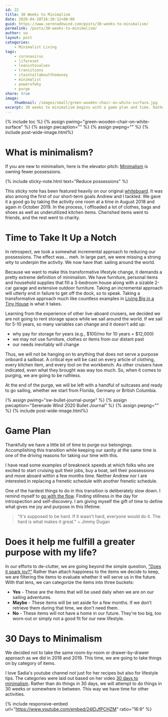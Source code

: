 ```yaml
---
id: 22
title: 30 Weeks to Minimalism
date: 2020-04-20T16:20:12+00:00
guid: https://www.serenadewind.com/posts/30-weeks-to-minimalism/
permalink: /posts/30-weeks-to-minimalism/
author: sw
layout: post
categories:
    - Minimalist Living
tags:
    - coronavirus
    - lifereset
    - leanintovalues
    - transitions
    - itaintallaboutthemoney
    - minimalist
    - powerofwhy
    - purge
share: true
image:
    thumbnail: /images/small/green-wooden-chair-on-white-surface.jpg 
excerpt: 30 weeks to minimalism begins with a game plan and time. Rather than replace a busy schedule with another busy schedule, give yourself time. Find stillness in the day for introspection and self-discovery. 
---
```

{% include toc %}
{% assign pwimg="green-wooden-chair-on-white-surface" %}
{% assign pwcaption="" %}
{% assign pwpng="" %}
{% include post-wide-image.html%}

# What is minimalism?

If you are new to minimalism, here is the elevator pitch: [Minimalism](https://www.becomingminimalist.com/what-is-minimalism/ "Becoming Minimalist") is owning fewer possessions.

{% include sticky-note.html text="Reduce possessions" %}

This sticky note has been featured heavily on our original [whiteboard](https://www.serenadewind.com/posts/time-to-go-to-the-whiteboard/ "Time to go to the whiteboard"). It was also among the first of our short-term goals Andrew and I tackled. We gave it a good go by taking the activity one room at a time in August 2018 and again in October 2019. In the process, I offloaded a lot of clothes, bags and shoes as well as underutilized kitchen items. Cherished items went to friends, and the rest went to charity.

# Time to Take It Up a Notch

In retrospect, we took a somewhat incremental approach to reducing our possessions. The effect was... meh. In large part, we were missing a strong _why_ to underpin the activity. We now have that: sailing around the world.

Because we want to make this transformative lifestyle change, it demands a pretty extreme definition of minimalism. We have furniture, personal items and household supplies that fill a 3-bedroom house along with a sizable 2-car garage and extensive outdoor furniture. Taking an incremental approach will utterly end in failure to get off the dock, so to speak. Taking a transformative approach much like countless examples in [Living Big in a Tiny House](https://www.youtube.com/channel/UCoNTMWgGuXtGPLv9UeJZwBw "Living Big in a Tiny House") is what it takes.

Learning from the experience of other live-aboard cruisers, we decided we are not going to rent storage space while we sail around the world. If we sail for 5-10 years, so many variables can change and it doesn't add up:

-   why pay for storage for years (e.g., $100/mo for 10 years = $12,000)
-   we may not use furniture, clothes or items from our distant past
-   our needs inevitably will change

Thus, we will not be hanging on to anything that does not serve a purpose onboard a sailboat. A critical eye will be cast on every article of clothing, every kitchen item, and every tool on the workbench. As other cruisers have indicated, even what they brought was way too much. So, when it comes to purging, we are going to be ruthless.

At the end of the purge, we will be left with a handful of suitcases and ready to go sailing, whether we start from Florida, Germany or British Columbia.

{% assign pwimg="sw-bullet-journal-purge" %}
{% assign pwcaption="Serenade Wind 2020 Bullet Journal" %}
{% assign pwpng="" %}
{% include post-wide-image.html%}


# Game Plan

Thankfully we have a little bit of time to purge our belongings. Accomplishing this transition while keeping our sanity at the same time is one of the driving reasons for taking our time with this.

I have read some examples of breakneck speeds at which folks who are excited to start cruising quit their jobs, buy a boat, sell their possessions and move aboard within a few months time. Neither Andrew nor I are interested in replacing a frenetic schedule with another frenetic schedule.

One of the hardest things to do in this transition is deliberately slow down. I remind myself to [go with the flow](https://serenadewind.com/relationships/going-with-the-flow/ "Going with the Flow"). Finding stillness in the day for introspection and self-discovery. I am giving myself the gift of time to define what gives me joy and purpose in this lifetime.

>"It's supposed to be hard. If it wasn't hard, everyone would do it. The hard is what makes it great." ~ Jimmy Dugan

# Does it help me fulfill a greater purpose with my life?

In our efforts to de-clutter, we are going beyond the simple question, ["Does it spark joy?"](https://www.becomingminimalist.com/does-it-spark-joy-is-the-wrong-decluttering-question/ "Does it spark joy is the wrong decluttering question") Rather than attach happiness to the items we decide to keep, we are filtering the items to evaluate whether it will serve us in the future. With that lens, we can categorize the items into three buckets:

- **Yes** - These are the items that will be used daily when we are on our sailing adventures.
- **Maybe** - These items will be set aside for a few months. If we don't retrieve them during that time, we don't need them.
- **No** - These items will not have a home in our future. They're too big, too worn-out or simply not a good fit for our new lifestyle.

# 30 Days to Minimalism

We decided not to take the same room-by-room or drawer-by-drawer approach as we did in 2018 and 2019. This time, we are going to take things on by category of items. 

I love Sadia's youtube channel not just for her recipes but also for lifestyle tips. The categories were laid out based on her video [30 days to minimalism](https://www.youtube.com/watch?v=24IDJfPCHZM "30 days to minimalism"). Rather than do things in 30 days, we will attempt to do things in 30 weeks or somewhere in between. This way we have time for other activities.

{% include responsive-embed url="https://www.youtube.com/embed/24IDJfPCHZM" ratio="16:9" %}


